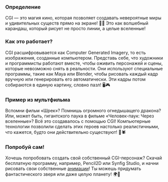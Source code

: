 ### Определение
CGI — это магия кино, которая позволяет создавать невероятные миры и удивительных существ прямо на экране! 🌟✨ Это как волшебный карандаш, который рисует не просто линии, а целые вселенные!

### Как это работает?
CGI расшифровывается как Computer Generated Imagery, то есть изображения, созданные компьютером. Представь себе, что художники и программисты работают вместе, чтобы оживить персонажей и сцены, которые невозможно снять в реальности. Они используют специальные программы, такие как Maya или Blender, чтобы рисовать каждый кадр вручную или генерировать его автоматически. Эти кадры потом собираются в единую картину, словно пазл! 🖥️🎮

### Пример из мультфильма
Вспомни фильм «Шрек»? Помнишь огромного огнедышащего дракона? Или, может быть, гигантского паука в фильме «Человек-паук: Через вселенные»? Всё это создавалось с помощью CGI! Компьютерные технологии позволили сделать этих героев настолько реалистичными, что кажется, будто они действительно существуют! 🐉🕷️

### Попробуй сам!
Хочешь попробовать создать свой собственный CGI-персонаж? Скачай бесплатную программу, например, Pencil2D или Synfig Studio, и начни рисовать свои собственные [анимации](animation.md)! Ты можешь придумать фантастического зверя или даже целую планету! 🌍👾